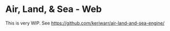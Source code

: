 # Air, Land, & Sea - Web

This is very WIP. See https://github.com/keriwarr/air-land-and-sea-engine/
